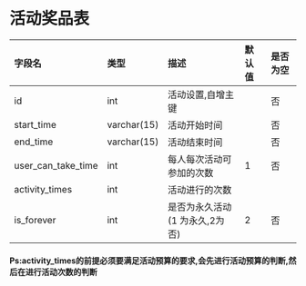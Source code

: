 # 活动奖品表

| 字段名 | 类型 | 描述 | 默认值 | 是否为空 |
| :--- | :--- | :--- | :--- | :--- |
| id | int | 活动设置,自增主键 |  | 否 |
| start\_time | varchar\(15\) | 活动开始时间 |  | 否 |
| end\_time | varchar\(15\) | 活动结束时间 |  | 否 |
| user\_can\_take\_time | int | 每人每次活动可参加的次数 | 1 | 否 |
| activity\_times | int | 活动进行的次数 |  |  |
| is\_forever | int | 是否为永久活动\(1 为永久,2为否\) | 2 | 否 |

#### Ps:activity\_times的前提必须要满足活动预算的要求,会先进行活动预算的判断,然后在进行活动次数的判断



